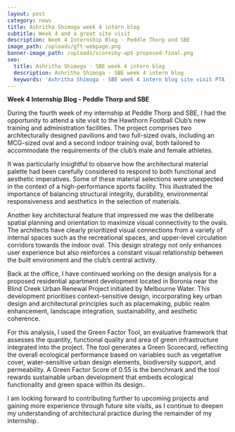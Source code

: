 ```yaml
---
layout: post
category: news
title: Ashritha Shimoga week 4 intern blog
subtitle: Week 4 and a great site visit
description: Week 4 Internship Blog - Peddle Thorp and SBE
image_path: /uploads/gft-webpage.png
banner-image_path: /uploads/scoresby-apt-proposed-final.png
seo:
  title: Ashritha Shimoga - SBE week 4 intern blog
  description: Ashritha Shimoga - SBE week 4 intern blog
  keywords: 'Ashritha Shimoga - SBE week 4 intern blog site visit PTA '
---
```

**Week 4 Internship Blog - Peddle Thorp and SBE**

During the fourth week of my internship at Peddle Thorp and SBE, I had the opportunity to attend a site visit to the Hawthorn Football Club’s new training and administration facilities. The project comprises two architecturally designed pavilions and two full-sized ovals, including an MCG-sized oval and a second indoor training oval, both tailored to accommodate the requirements of the club’s male and female athletes.

It was particularly insightful to observe how the architectural material palette had been carefully considered to respond to both functional and aesthetic imperatives. Some of these material selections were unexpected in the context of a high-performance sports facility. This illustrated the importance of balancing structural integrity, durability, environmental responsiveness and aesthetics in the selection of materials.

Another key architectural feature that impressed me was the deliberate spatial planning and orientation to maximize visual connectivity to the ovals. The architects have clearly prioritized visual connections from a variety of internal spaces such as the recreational spaces, and upper-level circulation corridors towards the indoor oval. This design strategy not only enhances user experience but also reinforces a constant visual relationship between the built environment and the club’s central activity.

Back at the office, I have continued working on the design analysis for a proposed residential apartment development located in Boronia near the Blind Creek Urban Renewal Project initiated by Melbourne Water. This development prioritises context-sensitive design, incorporating key urban design and architectural principles such as placemaking, public realm enhancement, landscape integration, sustainability, and aesthetic coherence.

For this analysis, I used the Green Factor Tool, an evaluative framework that assesses the quantity, functional quality and area of green infrastructure integrated into the project. The tool generates a Green Scorecard, reflecting the overall ecological performance based on variables such as vegetative cover, water-sensitive urban design elements, biodiversity support, and permeability. A Green Factor Score of 0.55 is the benchmark and the tool rewards sustainable urban development that embeds ecological functionality  and green space within its design..

I am looking forward to contributing further to upcoming projects and gaining more experience through future site visits, as I continue to deepen my understanding of architectural practice during the remainder of my internship.